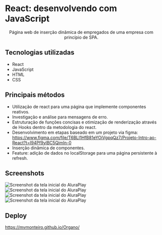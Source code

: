 # React: desenvolvendo com JavaScript

<p align="center">Página web de inserção dinâmica de empregados de uma empresa com princípio de SPA.</p>

## Tecnologias utilizadas
* React
* JavaScript
* HTML
* CSS

## Principais métodos
* Utilização de react para uma página que implemente componentes reativos.
* Investigação e análise para mensagens de erro.
* Estruturação de funções concisas e otimização de renderização através de Hooks dentro da metodologia do react.
* Desenvolvimento em etapas baseado em um projeto via figma: https://www.figma.com/file/T6BLI1HfB81eYOiVgpqQz7/Projeto-Intro-ao-React?t=I94Pf9ylBC5QimIn-0
* Inserção dinâmica de componentes.
* Feature: adição de dados no localStorage para uma página persistente à refresh.

## Screenshots
![Screenshot da tela inicial do AluraPlay](https://i.imgur.com/Kqt7v77.png)
![Screenshot da tela inicial do AluraPlay](https://i.imgur.com/pTDYseM.png)
![Screenshot da tela inicial do AluraPlay](https://i.imgur.com/gEtxTJH.png)
![Screenshot da tela inicial do AluraPlay](https://i.imgur.com/39vyBov.png)

## Deploy
https://mvmonteiro.github.io/Organo/
